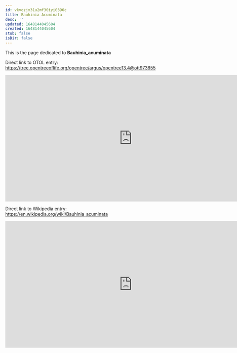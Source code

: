 ```yaml
---
id: vkvozjx31u2mf30iyi0396c
title: Bauhinia Acuminata
desc: ''
updated: 1648144045604
created: 1648144045604
stub: false
isDir: false
---
```

This is the page dedicated to **Bauhinia_acuminata**


Direct link to OTOL entry: https://tree.opentreeoflife.org/opentree/argus/opentree13.4@ott973655



<html>
    <body>
    <iframe src="https://tree.opentreeoflife.org/opentree/argus/opentree13.4@ott973655"
    width="800" height="400" frameborder="0" allowfullscreen> </iframe>
    </body>
</html>
    


Direct link to Wikipedia entry: https://en.wikipedia.org/wiki/Bauhinia_acuminata



<html>
    <body>
    <iframe src="https://en.wikipedia.org/wiki/Bauhinia_acuminata"
    width="800" height="400" frameborder="0" allowfullscreen> </iframe>
    </body>
</html>
    
